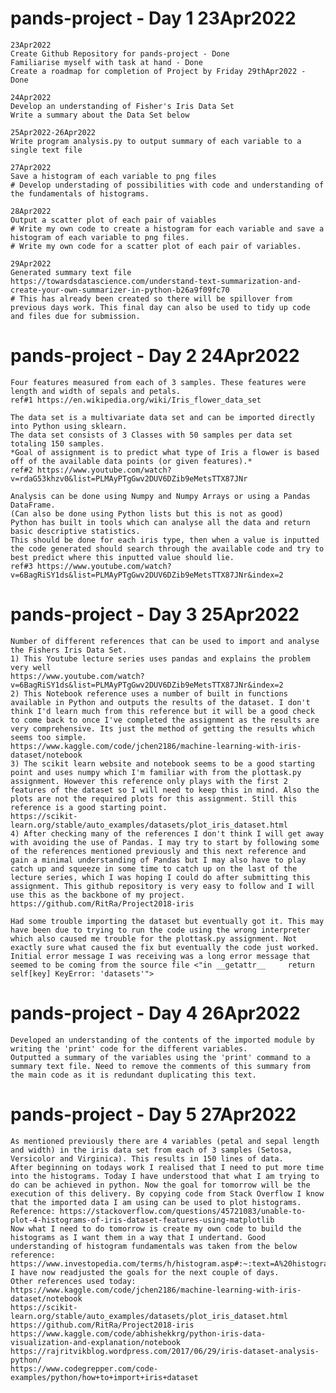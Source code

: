 # pands-project - Day 1 23Apr2022
    23Apr2022
    Create Github Repository for pands-project - Done
    Familiarise myself with task at hand - Done
    Create a roadmap for completion of Project by Friday 29thApr2022 - Done

    24Apr2022
    Develop an understanding of Fisher's Iris Data Set
    Write a summary about the Data Set below

    25Apr2022-26Apr2022
    Write program analysis.py to output summary of each variable to a single text file

    27Apr2022
    Save a histogram of each variable to png files
    # Develop understading of possibilities with code and understanding of the fundamentals of histograms.

    28Apr2022
    Output a scatter plot of each pair of vaiables
    # Write my own code to create a histogram for each variable and save a histogram of each variable to png files.
    # Write my own code for a scatter plot of each pair of variables.

    29Apr2022
    Generated summary text file
    https://towardsdatascience.com/understand-text-summarization-and-create-your-own-summarizer-in-python-b26a9f09fc70
    # This has already been created so there will be spillover from previous days work. This final day can also be used to tidy up code and files due for submission.

# pands-project - Day 2 24Apr2022
    Four features measured from each of 3 samples. These features were length and width of sepals and petals.
    ref#1 https://en.wikipedia.org/wiki/Iris_flower_data_set

    The data set is a multivariate data set and can be imported directly into Python using sklearn.
    The data set consists of 3 Classes with 50 samples per data set totaling 150 samples.
    *Goal of assignment is to predict what type of Iris a flower is based off of the available data points (or given features).*
    ref#2 https://www.youtube.com/watch?v=rdaG53khzv0&list=PLMAyPTgGwv2DUV6DZib9eMetsTTX87JNr

    Analysis can be done using Numpy and Numpy Arrays or using a Pandas DataFrame.
    (Can also be done using Python lists but this is not as good)
    Python has built in tools which can analyse all the data and return basic descriptive statistics.
    This should be done for each iris type, then when a value is inputted the code generated should search through the available code and try to best predict where this inputted value should lie.
    ref#3 https://www.youtube.com/watch?v=6BagRiSY1ds&list=PLMAyPTgGwv2DUV6DZib9eMetsTTX87JNr&index=2

# pands-project - Day 3 25Apr2022
    Number of different references that can be used to import and analyse the Fishers Iris Data Set.
    1) This Youtube lecture series uses pandas and explains the problem very well
    https://www.youtube.com/watch?v=6BagRiSY1ds&list=PLMAyPTgGwv2DUV6DZib9eMetsTTX87JNr&index=2
    2) This Notebook reference uses a number of built in functions available in Python and outputs the results of the dataset. I don't think I'd learn much from this reference but it will be a good check to come back to once I've completed the assignment as the results are very comprehensive. Its just the method of getting the results which seems too simple.
    https://www.kaggle.com/code/jchen2186/machine-learning-with-iris-dataset/notebook
    3) The scikit learn website and notebook seems to be a good starting point and uses numpy which I'm familiar with from the plottask.py assignment. However this reference only plays with the first 2 features of the dataset so I will need to keep this in mind. Also the plots are not the required plots for this assignment. Still this reference is a good starting point.
    https://scikit-learn.org/stable/auto_examples/datasets/plot_iris_dataset.html
    4) After checking many of the references I don't think I will get away with avoiding the use of Pandas. I may try to start by following some of the references mentioned previously and this next reference and gain a minimal understanding of Pandas but I may also have to play catch up and squeeze in some time to catch up on the last of the lecture series, which I was hoping I could do after submitting this assignment. This github repository is very easy to follow and I will use this as the backbone of my project.
    https://github.com/RitRa/Project2018-iris

    Had some trouble importing the dataset but eventually got it. This may have been due to trying to run the code using the wrong interpreter which also caused me trouble for the plottask.py assignment. Not exactly sure what caused the fix but eventually the code just worked. Initial error message I was receiving was a long error message that seemed to be coming from the source file <"in __getattr__     return self[key] KeyError: 'datasets'">

# pands-project - Day 4 26Apr2022
    Developed an understanding of the contents of the imported module by writing the 'print' code for the different variables.
    Outputted a summary of the variables using the 'print' command to a summary text file. Need to remove the comments of this summary from the main code as it is redundant duplicating this text.

# pands-project - Day 5 27Apr2022
    As mentioned previously there are 4 variables (petal and sepal length and width) in the iris data set from each of 3 samples (Setosa, Versicolor and Virginica). This results in 150 lines of data.
    After beginning on todays work I realised that I need to put more time into the histograms. Today I have understood that what I am trying to do can be achieved in python. Now the goal for tomorrow will be the execution of this delivery. By copying code from Stack Overflow I know that the imported data I am using can be used to plot histograms. Reference: https://stackoverflow.com/questions/45721083/unable-to-plot-4-histograms-of-iris-dataset-features-using-matplotlib
    Now what I need to do tomorrow is create my own code to build the histograms as I want them in a way that I undertand. Good understanding of histogram fundamentals was taken from the below reference: https://www.investopedia.com/terms/h/histogram.asp#:~:text=A%20histogram%20is%20a%20graphical,into%20logical%20ranges%20or%20bins.
    I have now readjusted the goals for the next couple of days.
    Other references used today:
    https://www.kaggle.com/code/jchen2186/machine-learning-with-iris-dataset/notebook
    https://scikit-learn.org/stable/auto_examples/datasets/plot_iris_dataset.html
    https://github.com/RitRa/Project2018-iris
    https://www.kaggle.com/code/abhishekkrg/python-iris-data-visualization-and-explanation/notebook
    https://rajritvikblog.wordpress.com/2017/06/29/iris-dataset-analysis-python/
    https://www.codegrepper.com/code-examples/python/how+to+import+iris+dataset